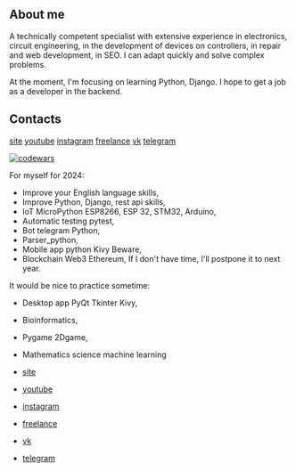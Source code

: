 ## About me

A technically competent specialist with extensive experience in electronics, circuit engineering, in the development of devices on controllers, in repair and web development, in SEO. I can adapt quickly and solve complex problems.

At the moment, I'm focusing on learning Python, Django. I hope to get a job as a developer in the backend.

## Contacts

[site](https://www.1rmaster.ru/) [youtube](https://www.youtube.com/@onermaster) [instagram](https://www.instagram.com/1rmaster/) [freelance](https://freelance.habr.com/freelancers/first_remont) [vk](https://vk.com/shapnoname) [telegram](https://t.me/Shliambur)


[![codewars](https://www.codewars.com/users/first-remont/badges/large)](https://www.codewars.com/users/first-remont)



For myself for 2024:
- Improve your English language skills,
- Improve Python, Django, rest api skills,
- IoT MicroPython ESP8266, ESP 32, STM32, Arduino,
- Automatic testing pytest,
- Bot telegram Python,
- Parser_python,
- Mobile app python Kivy Beware,
- Blockchain Web3 Ethereum,
If I don't have time, I'll postpone it to next year.

It would be nice to practice sometime:
- Desktop app PyQt Tkinter Kivy,
- Bioinformatics,
- Pygame 2Dgame,
- Mathematics science machine learning

- [site](https://www.1rmaster.ru/)
- [youtube](https://www.youtube.com/@onermaster)
- [instagram](https://www.instagram.com/1rmaster/)
- [freelance](https://freelance.habr.com/freelancers/first_remont)
- [vk](https://vk.com/shapnoname)
- [telegram](https://t.me/Shliambur)
<!--
- 🔭 I’m currently working on ...
- 🌱 I’m currently learning ...
- 👯 I’m looking to collaborate on ...
- 🤔 I’m looking for help with ...
- 💬 Ask me about ...
- 📫 How to reach me: ...
- 😄 Pronouns: ...
- ⚡ Fun fact: ...
-->


